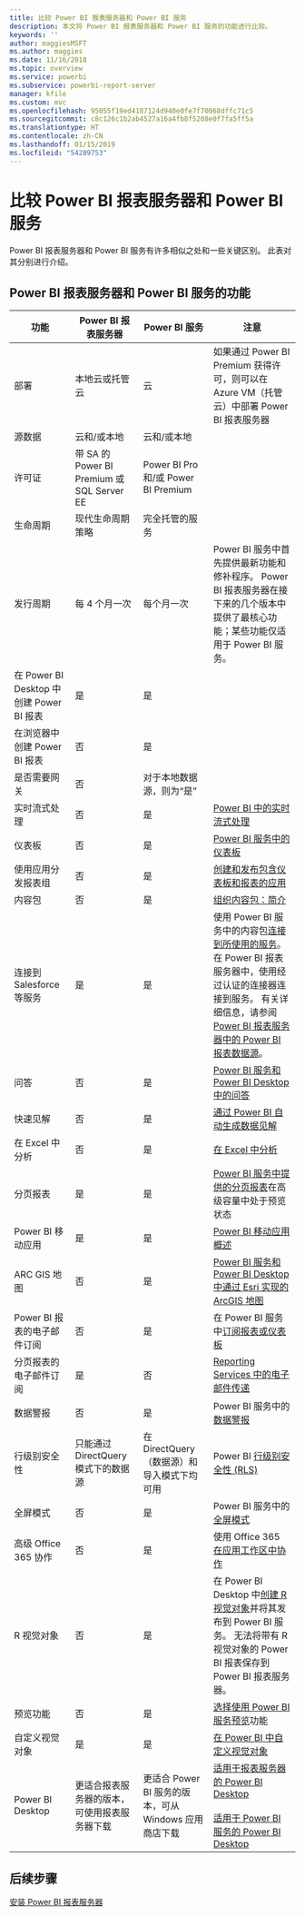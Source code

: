 ```yaml
---
title: 比较 Power BI 报表服务器和 Power BI 服务
description: 本文将 Power BI 报表服务器和 Power BI 服务的功能进行比较。
keywords: ''
author: maggiesMSFT
ms.author: maggies
ms.date: 11/16/2018
ms.topic: overview
ms.service: powerbi
ms.subservice: powerbi-report-server
manager: kfile
ms.custom: mvc
ms.openlocfilehash: 95055f19ed4187124d940e0fe7f70068dffc71c5
ms.sourcegitcommit: c8c126c1b2ab4527a16a4fb8f5208e0f7fa5ff5a
ms.translationtype: HT
ms.contentlocale: zh-CN
ms.lasthandoff: 01/15/2019
ms.locfileid: "54289753"
---
```

# <a name="comparing-power-bi-report-server-and-the-power-bi-service"></a>比较 Power BI 报表服务器和 Power BI 服务

Power BI 报表服务器和 Power BI 服务有许多相似之处和一些关键区别。 此表对其分别进行介绍。

## <a name="features-of-power-bi-report-server-and-the-power-bi-service"></a>Power BI 报表服务器和 Power BI 服务的功能

| 功能 | Power BI 报表服务器 | Power BI 服务 | 注意
|---------|---------|---------|---------|
| 部署 | 本地云或托管云 | 云 | 如果通过 Power BI Premium 获得许可，则可以在 Azure VM（托管云）中部署 Power BI 报表服务器
| 源数据 | 云和/或本地 | 云和/或本地 |  
| 许可证 | 带 SA 的 Power BI Premium 或 SQL Server EE | Power BI Pro 和/或 Power BI Premium |  
| 生命周期 | 现代生命周期策略 | 完全托管的服务 |  
| 发行周期 | 每 4 个月一次 | 每个月一次 | Power BI 服务中首先提供最新功能和修补程序。 Power BI 报表服务器在接下来的几个版本中提供了最核心功能；某些功能仅适用于 Power BI 服务。
| 在 Power BI Desktop 中创建 Power BI 报表 | 是 | 是 |  
| 在浏览器中创建 Power BI 报表 | 否 | 是 |  
| 是否需要网关 | 否 | 对于本地数据源，则为“是” |  
| 实时流式处理 | 否 | 是 | [Power BI 中的实时流式处理](../service-real-time-streaming.md)
| 仪表板 | 否 | 是 | [Power BI 服务中的仪表板](../consumer/end-user-dashboards.md) 
| 使用应用分发报表组 | 否 | 是 | [创建和发布包含仪表板和报表的应用](../service-create-distribute-apps.md) 
| 内容包 | 否 | 是 | [组织内容包：简介](../service-organizational-content-pack-introduction.md) 
| 连接到 Salesforce 等服务 | 是 | 是 | 使用 Power BI 服务中的内容包[连接到所使用的服务](../service-connect-to-services.md)。 在 Power BI 报表服务器中，使用经过认证的连接器连接到服务。 有关详细信息，请参阅 [Power BI 报表服务器中的 Power BI 报表数据源](data-sources.md)。
| 问答 | 否 | 是 | [Power BI 服务和 Power BI Desktop 中的问答](../consumer/end-user-q-and-a.md) 
| 快速见解 | 否 | 是 | [通过 Power BI 自动生成数据见解](../consumer/end-user-insights.md) 
| 在 Excel 中分析 | 否 | 是 | [在 Excel 中分析](../service-analyze-in-excel.md) 
| 分页报表 | 是 | 是 | [Power BI 服务中提供的分页报表](../paginated-reports-report-builder-power-bi.md)在高级容量中处于预览状态
| Power BI 移动应用 | 是 | 是 | [Power BI 移动应用概述](../consumer/mobile/mobile-apps-for-mobile-devices.md) 
| ARC GIS 地图 | 否 | 是 | [Power BI 服务和 Power BI Desktop 中通过 Esri 实现的 ArcGIS 地图](../power-bi-visualization-arcgis.md)
| Power BI 报表的电子邮件订阅 | 否 | 是 | 在 Power BI 服务中[订阅报表或仪表板](../consumer/end-user-subscribe.md) 
| 分页报表的电子邮件订阅 | 是 | 否 | [Reporting Services 中的电子邮件传递](https://docs.microsoft.com/sql/reporting-services/subscriptions/e-mail-delivery-in-reporting-services)  
| 数据警报 | 否 | 是 | Power BI 服务中的[数据警报](../service-set-data-alerts.md)
| 行级别安全性 | 只能通过 DirectQuery 模式下的数据源 | 在 DirectQuery（数据源）和导入模式下均可用 | Power BI [行级别安全性 (RLS)](../service-admin-rls.md) 
| 全屏模式 | 否 | 是 | Power BI 服务中的[全屏模式](../consumer/end-user-focus.md) 
| 高级 Office 365 协作 | 否 | 是 | 使用 Office 365 [在应用工作区中协作](../service-collaborate-power-bi-workspace.md) 
| R 视觉对象 | 否 | 是 | 在 Power BI Desktop 中[创建 R 视觉对象](../desktop-r-visuals.md)并将其发布到 Power BI 服务。 无法将带有 R 视觉对象的 Power BI 报表保存到 Power BI 报表服务器。  
| 预览功能 | 否 | 是 | [选择使用 Power BI 服务预览](../consumer/end-user-preview-features.md)功能 
| 自定义视觉对象 | 是 | 是 | [在 Power BI 中自定义视觉对象](../power-bi-custom-visuals.md) 
| Power BI Desktop | 更适合报表服务器的版本，可使用报表服务器下载 | 更适合 Power BI 服务的版本，可从 Windows 应用商店下载 | [适用于报表服务器的 Power BI Desktop](https://powerbi.microsoft.com/report-server/) <br><br> [适用于 Power BI 服务的 Power BI Desktop](http://aka.ms/pbidesktopstore)

## <a name="next-steps"></a>后续步骤
[安装 Power BI 报表服务器](install-report-server.md)  



